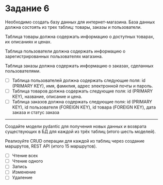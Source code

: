 # Задание 6

Необходимо создать базу данных для интернет-магазина. База данных должна
состоять из трех таблиц: товары, заказы и пользователи. 

Таблица товары должна содержать информацию о доступных товарах, их описаниях и ценах. 

Таблица пользователи должна содержать информацию о зарегистрированных
пользователях магазина. 

Таблица заказы должна содержать информацию о
заказах, сделанных пользователями.
- [ ] Таблица пользователей должна содержать следующие поля: id (PRIMARY KEY),
имя, фамилия, адрес электронной почты и пароль.
- [ ] Таблица товаров должна содержать следующие поля: id (PRIMARY KEY),
название, описание и цена.
- [ ] Таблица заказов должна содержать следующие поля: id (PRIMARY KEY), id
пользователя (FOREIGN KEY), id товара (FOREIGN KEY), дата заказа и статус
заказа
---
Создайте модели pydantic для получения новых данных и
возврата существующих в БД для каждой из трёх таблиц
(итого шесть моделей).

Реализуйте CRUD операции для каждой из таблиц через
создание маршрутов, REST API (итого 15 маршрутов).
- [ ] Чтение всех
- [ ] Чтение одного
- [ ] Запись
- [ ] Изменение
- [ ] Удаление

